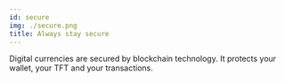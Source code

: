 ```yaml
---
id: secure
img: ./secure.png
title: Always stay secure
---
```


Digital currencies  are secured by blockchain technology. It protects your wallet, your TFT and your transactions.
